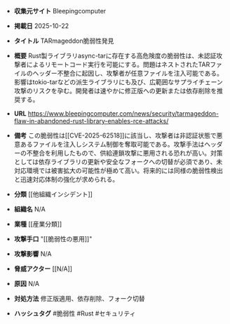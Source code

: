 - **収集元サイト**
Bleepingcomputer

- **掲載日**
2025-10-22

- **タイトル**
TARmageddon脆弱性発見

- **概要**
Rust製ライブラリasync-tarに存在する高危険度の脆弱性は、未認証攻撃者によるリモートコード実行を可能にする。問題はネストされたTARファイルのヘッダー不整合に起因し、攻撃者が任意ファイルを注入可能である。影響はtokio-tarなどの派生ライブラリにも及び、広範囲なサプライチェーン攻撃のリスクを孕む。開発者は速やかに修正版への更新または依存削除を推奨する。

- **URL**
https://www.bleepingcomputer.com/news/security/tarmageddon-flaw-in-abandoned-rust-library-enables-rce-attacks/

- **備考**
この脆弱性は[[CVE-2025-62518]]に該当し、攻撃者は非認証状態で悪意あるファイルを注入しシステム制御を奪取可能である。攻撃手法はヘッダーの不整合を利用したもので、供給連鎖攻撃に悪用される恐れが高い。対策としては依存ライブラリの更新や安全なフォークへの切替が必須であり、未対応環境では被害拡大の可能性が極めて高い。将来的には同様の脆弱性検出と迅速対応体制の強化が求められる。

- **分類**
[[他組織インシデント]]

- **組織名**
N/A

- **業種**
[[産業分類]]

- **攻撃手口**
"[[脆弱性の悪用]]"

- **攻撃影響**
N/A

- **脅威アクター**
[[N/A]]

- **原因**
N/A

- **対処方法**
修正版適用、依存削除、フォーク切替

- **ハッシュタグ**
#脆弱性 #Rust #セキュリティ
